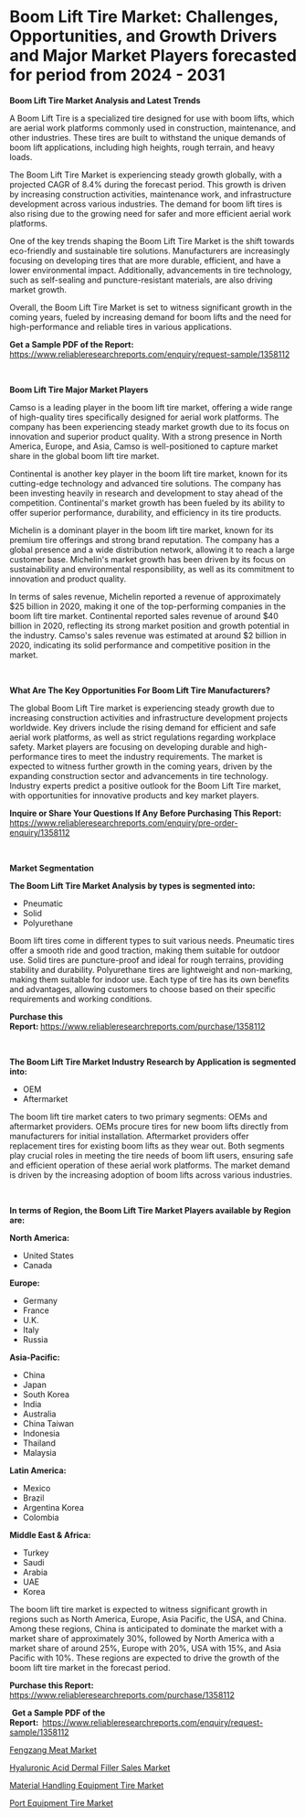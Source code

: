 <p><h1>Boom Lift Tire Market: Challenges, Opportunities, and Growth Drivers and Major Market Players forecasted for period from 2024 - 2031</h1></p><p><strong>Boom Lift Tire Market Analysis and Latest Trends</strong></p>
<p><p>A Boom Lift Tire is a specialized tire designed for use with boom lifts, which are aerial work platforms commonly used in construction, maintenance, and other industries. These tires are built to withstand the unique demands of boom lift applications, including high heights, rough terrain, and heavy loads.</p><p>The Boom Lift Tire Market is experiencing steady growth globally, with a projected CAGR of 8.4% during the forecast period. This growth is driven by increasing construction activities, maintenance work, and infrastructure development across various industries. The demand for boom lift tires is also rising due to the growing need for safer and more efficient aerial work platforms.</p><p>One of the key trends shaping the Boom Lift Tire Market is the shift towards eco-friendly and sustainable tire solutions. Manufacturers are increasingly focusing on developing tires that are more durable, efficient, and have a lower environmental impact. Additionally, advancements in tire technology, such as self-sealing and puncture-resistant materials, are also driving market growth.</p><p>Overall, the Boom Lift Tire Market is set to witness significant growth in the coming years, fueled by increasing demand for boom lifts and the need for high-performance and reliable tires in various applications.</p></p>
<p><strong>Get a Sample PDF of the Report:&nbsp;</strong> <a href="https://www.reliableresearchreports.com/enquiry/request-sample/1358112">https://www.reliableresearchreports.com/enquiry/request-sample/1358112</a></p>
<p>&nbsp;</p>
<p><strong>Boom Lift Tire Major Market Players</strong></p>
<p><p>Camso is a leading player in the boom lift tire market, offering a wide range of high-quality tires specifically designed for aerial work platforms. The company has been experiencing steady market growth due to its focus on innovation and superior product quality. With a strong presence in North America, Europe, and Asia, Camso is well-positioned to capture market share in the global boom lift tire market.</p><p>Continental is another key player in the boom lift tire market, known for its cutting-edge technology and advanced tire solutions. The company has been investing heavily in research and development to stay ahead of the competition. Continental's market growth has been fueled by its ability to offer superior performance, durability, and efficiency in its tire products.</p><p>Michelin is a dominant player in the boom lift tire market, known for its premium tire offerings and strong brand reputation. The company has a global presence and a wide distribution network, allowing it to reach a large customer base. Michelin's market growth has been driven by its focus on sustainability and environmental responsibility, as well as its commitment to innovation and product quality.</p><p>In terms of sales revenue, Michelin reported a revenue of approximately $25 billion in 2020, making it one of the top-performing companies in the boom lift tire market. Continental reported sales revenue of around $40 billion in 2020, reflecting its strong market position and growth potential in the industry. Camso's sales revenue was estimated at around $2 billion in 2020, indicating its solid performance and competitive position in the market.</p></p>
<p>&nbsp;</p>
<p><strong>What Are The Key Opportunities For Boom Lift Tire Manufacturers?</strong></p>
<p><p>The global Boom Lift Tire market is experiencing steady growth due to increasing construction activities and infrastructure development projects worldwide. Key drivers include the rising demand for efficient and safe aerial work platforms, as well as strict regulations regarding workplace safety. Market players are focusing on developing durable and high-performance tires to meet the industry requirements. The market is expected to witness further growth in the coming years, driven by the expanding construction sector and advancements in tire technology. Industry experts predict a positive outlook for the Boom Lift Tire market, with opportunities for innovative products and key market players.</p></p>
<p><strong>Inquire or Share Your Questions If Any Before Purchasing This Report:</strong> <a href="https://www.reliableresearchreports.com/enquiry/pre-order-enquiry/1358112">https://www.reliableresearchreports.com/enquiry/pre-order-enquiry/1358112</a></p>
<p>&nbsp;</p>
<p><strong>Market Segmentation</strong></p>
<p><strong>The Boom Lift Tire Market Analysis by types is segmented into:</strong></p>
<p><ul><li>Pneumatic</li><li>Solid</li><li>Polyurethane</li></ul></p>
<p><p>Boom lift tires come in different types to suit various needs. Pneumatic tires offer a smooth ride and good traction, making them suitable for outdoor use. Solid tires are puncture-proof and ideal for rough terrains, providing stability and durability. Polyurethane tires are lightweight and non-marking, making them suitable for indoor use. Each type of tire has its own benefits and advantages, allowing customers to choose based on their specific requirements and working conditions.</p></p>
<p><strong>Purchase this Report:&nbsp;</strong><a href="https://www.reliableresearchreports.com/purchase/1358112">https://www.reliableresearchreports.com/purchase/1358112</a></p>
<p>&nbsp;</p>
<p><strong>The Boom Lift Tire Market Industry Research by Application is segmented into:</strong></p>
<p><ul><li>OEM</li><li>Aftermarket</li></ul></p>
<p><p>The boom lift tire market caters to two primary segments: OEMs and aftermarket providers. OEMs procure tires for new boom lifts directly from manufacturers for initial installation. Aftermarket providers offer replacement tires for existing boom lifts as they wear out. Both segments play crucial roles in meeting the tire needs of boom lift users, ensuring safe and efficient operation of these aerial work platforms. The market demand is driven by the increasing adoption of boom lifts across various industries.</p></p>
<p>&nbsp;</p>
<p><strong>In terms of Region, the Boom Lift Tire Market Players available by Region are:</strong></p>
<p>
    <p> <strong> North America: </strong>
        <ul>
            <li>United States</li>
            <li>Canada</li>
        </ul>
        </p> 
    <p> <strong> Europe: </strong>
        <ul>
            <li>Germany</li>
            <li>France</li>
            <li>U.K.</li>
            <li>Italy</li>
            <li>Russia</li>
        </ul>
        </p> 
    <p> <strong> Asia-Pacific: </strong>
        <ul>
            <li>China</li>
            <li>Japan</li>
            <li>South Korea</li>
            <li>India</li>
            <li>Australia</li>
            <li>China Taiwan</li>
            <li>Indonesia</li>
            <li>Thailand</li>
            <li>Malaysia</li>
        </ul>
        </p> 
    <p> <strong> Latin America: </strong>
        <ul>
            <li>Mexico</li>
            <li>Brazil</li>
            <li>Argentina Korea</li>
            <li>Colombia</li>
        </ul>
        </p> 
    <p> <strong> Middle East & Africa: </strong>
        <ul>
            <li>Turkey</li>
            <li>Saudi</li>
            <li>Arabia</li>
            <li>UAE</li>
            <li>Korea</li>
        </ul>
    </p>
    </p>
<p><p>The boom lift tire market is expected to witness significant growth in regions such as North America, Europe, Asia Pacific, the USA, and China. Among these regions, China is anticipated to dominate the market with a market share of approximately 30%, followed by North America with a market share of around 25%, Europe with 20%, USA with 15%, and Asia Pacific with 10%. These regions are expected to drive the growth of the boom lift tire market in the forecast period.</p></p>
<p><strong>Purchase this Report: </strong><a href="https://www.reliableresearchreports.com/purchase/1358112">https://www.reliableresearchreports.com/purchase/1358112</a></p>
<p>&nbsp;<strong>Get a Sample PDF of the Report:&nbsp;&nbsp;</strong><a href="https://www.reliableresearchreports.com/enquiry/request-sample/1358112">https://www.reliableresearchreports.com/enquiry/request-sample/1358112</a></p>
<p><strong></strong></p>
<p><p><a href="https://spotless-saver-8fd.notion.site/Fengzang-Meat-Market-Research-Report-Forecasted-for-Period-from-2024-2031-by-Market-Type-Market--9ac0b9c083444f75ad384ecdca9dd0e2">Fengzang Meat Market</a></p><p><a href="https://view.publitas.com/reportprime-1/hyaluronic-acid-dermal-filler-sales-market-size-share-trends-analysis-report-by-application-regional-outlook-competitive-strategies-and-segment-forecasts-2023-2030/">Hyaluronic Acid Dermal Filler Sales Market</a></p><p><a href="https://github.com/gdfhhhj/Market-Research-Report-List-3/blob/main/material-handling-equipment-tire-market.md">Material Handling Equipment Tire Market</a></p><p><a href="https://github.com/RichRobinson5/Market-Research-Report-List-4/blob/main/port-equipment-tire-market.md">Port Equipment Tire Market</a></p></p>